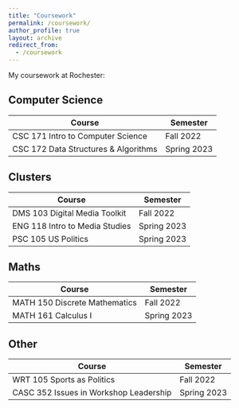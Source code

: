 ```yaml
---
title: "Coursework"
permalink: /coursework/
author_profile: true
layout: archive
redirect_from:
  - /coursework
---
```



My coursework at Rochester: 

## Computer Science

| Course      | Semester |
| ----------- | ----------- |
| CSC 171  Intro to Computer Science   | Fall 2022      |
| CSC 172  Data Structures & Algorithms   | Spring 2023        | 

## Clusters

| Course      | Semester |
| ----------- | ----------- |
| DMS 103 Digital Media Toolkit | Fall 2022 |
| ENG 118 Intro to Media Studies | Spring 2023 | 
| PSC 105 US Politics | Spring 2023 |

## Maths

| Course      | Semester |
| ----------- | ----------- |
| MATH 150 Discrete Mathematics | Fall 2022 |
| MATH 161 Calculus I | Spring 2023 |


## Other


| Course      | Semester |
| ----------- | ----------- |
| WRT 105 Sports as Politics | Fall 2022 |  
| CASC 352 Issues in Workshop Leadership | Spring 2023 |

